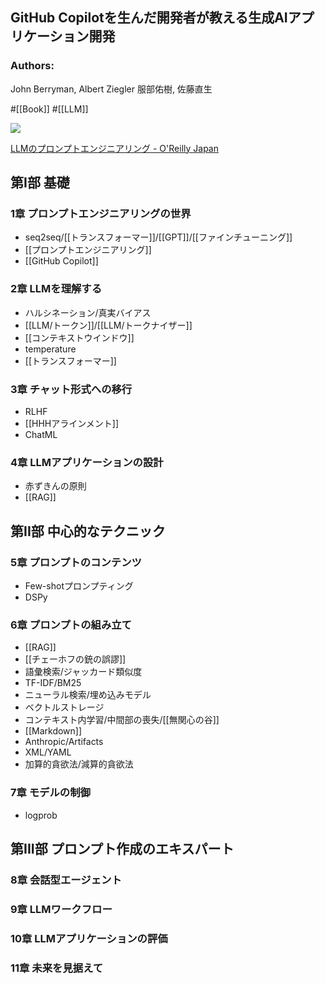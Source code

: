 ## GitHub Copilotを生んだ開発者が教える生成AIアプリケーション開発

### Authors:
John Berryman, Albert Ziegler
服部佑樹, 佐藤直生

#[[Book]] #[[LLM]]

![](https://www.oreilly.co.jp/books/images/picture_large978-4-8144-0113-0.jpeg)

[LLMのプロンプトエンジニアリング - O'Reilly Japan](https://www.oreilly.co.jp/books/9784814401130/)

## 第I部 基礎

### 1章 プロンプトエンジニアリングの世界
- seq2seq/[[トランスフォーマー]]/[[GPT]]/[[ファインチューニング]]
- [[プロンプトエンジニアリング]]
- [[GitHub Copilot]]

### 2章 LLMを理解する
- ハルシネーション/真実バイアス
- [[LLM/トークン]]/[[LLM/トークナイザー]]
- [[コンテキストウインドウ]]
- temperature
- [[トランスフォーマー]]

### 3章 チャット形式への移行
- RLHF
- [[HHHアラインメント]]
- ChatML

### 4章 LLMアプリケーションの設計
- 赤ずきんの原則
- [[RAG]]

## 第II部 中心的なテクニック

### 5章 プロンプトのコンテンツ
- Few-shotプロンプティング
- DSPy
### 6章 プロンプトの組み立て
- [[RAG]]
- [[チェーホフの銃の誤謬]]
- 語彙検索/ジャッカード類似度
- TF-IDF/BM25
- ニューラル検索/埋め込みモデル
- ベクトルストレージ
- コンテキスト内学習/中間部の喪失/[[無関心の谷]]
- [[Markdown]]
- Anthropic/Artifacts
- XML/YAML
- 加算的貪欲法/減算的貪欲法
### 7章 モデルの制御
- logprob

## 第III部 プロンプト作成のエキスパート

### 8章 会話型エージェント
### 9章 LLMワークフロー
### 10章 LLMアプリケーションの評価
### 11章 未来を見据えて
